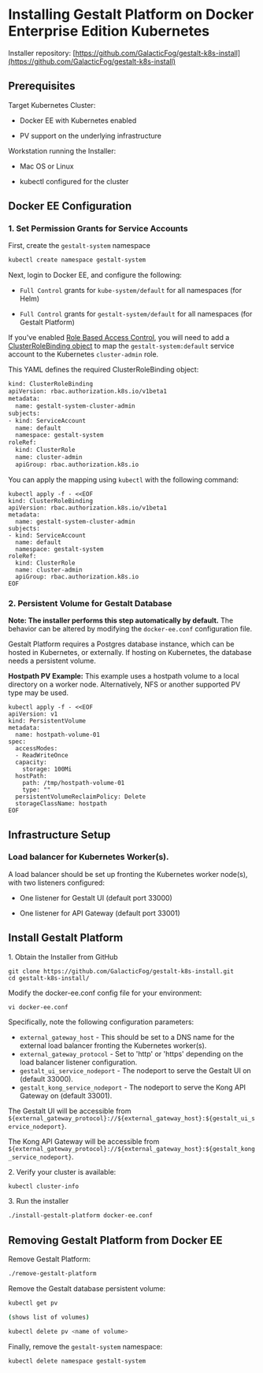 # Installing Gestalt Platform on Docker Enterprise Edition Kubernetes

Installer repository: [https://github.com/GalacticFog/gestalt-k8s-install](https://github.com/GalacticFog/gestalt-k8s-install)

## Prerequisites

Target Kubernetes Cluster:

* Docker EE with Kubernetes enabled

* PV support on the underlying infrastructure

Workstation running the Installer:

* Mac OS or Linux

* kubectl configured for the cluster

## Docker EE Configuration

### 1\. Set Permission Grants for Service Accounts

First, create the `gestalt-system` namespace
```sh
kubectl create namespace gestalt-system
```

Next, login to Docker EE, and configure the following:

 - `Full Control` grants for `kube-system/default` for all namespaces (for Helm)

 - `Full Control` grants for `gestalt-system/default` for all namespaces (for Gestalt Platform)

If you've enabled [Role Based Access Control](https://kubernetes.io/docs/reference/access-authn-authz/rbac/), you will need to add a 
[ClusterRoleBinding object](https://kubernetes.io/docs/reference/access-authn-authz/rbac/#default-roles-and-role-bindings) to map the 
`gestalt-system:default` service account to the Kubernetes `cluster-admin` role.

This YAML defines the required ClusterRoleBinding object:
```sh
kind: ClusterRoleBinding
apiVersion: rbac.authorization.k8s.io/v1beta1
metadata:
  name: gestalt-system-cluster-admin
subjects:
- kind: ServiceAccount
  name: default
  namespace: gestalt-system
roleRef:
  kind: ClusterRole
  name: cluster-admin
  apiGroup: rbac.authorization.k8s.io
```

You can apply the mapping using `kubectl` with the following command:
```
kubectl apply -f - <<EOF
kind: ClusterRoleBinding
apiVersion: rbac.authorization.k8s.io/v1beta1
metadata:
  name: gestalt-system-cluster-admin
subjects:
- kind: ServiceAccount
  name: default
  namespace: gestalt-system
roleRef:
  kind: ClusterRole
  name: cluster-admin
  apiGroup: rbac.authorization.k8s.io
EOF
```

### 2\. Persistent Volume for Gestalt Database

**Note: The installer performs this step automatically by default.**  The behavior can be altered by modifying the `docker-ee.conf` configuration file.

Gestalt Platform requires a Postgres database instance, which can be hosted in Kubernetes, or externally.  If hosting on Kubernetes, the database needs a persistent volume.

**Hostpath PV Example:**
This example uses a hostpath volume to a local directory on a worker node.  Alternatively, NFS or another supported PV type may be used.
```
kubectl apply -f - <<EOF
apiVersion: v1
kind: PersistentVolume
metadata:
  name: hostpath-volume-01
spec:
  accessModes:
  - ReadWriteOnce
  capacity:
    storage: 100Mi
  hostPath:
    path: /tmp/hostpath-volume-01
    type: ""
  persistentVolumeReclaimPolicy: Delete
  storageClassName: hostpath
EOF
```

## Infrastructure Setup

### Load balancer for Kubernetes Worker(s).

A load balancer should be set up fronting the Kubernetes worker node(s), with two listeners configured:

 * One listener for Gestalt UI (default port 33000)

 * One listener for API Gateway (default port 33001)

## Install Gestalt Platform

1\. Obtain the Installer from GitHub
```
git clone https://github.com/GalacticFog/gestalt-k8s-install.git
cd gestalt-k8s-install/
```

Modify the docker-ee.conf config file for your environment:
```
vi docker-ee.conf
```

Specifically, note the following configuration parameters:

* `external_gateway_host` - This should be set to a DNS name for the external load balancer fronting the Kubernetes worker(s).
* `external_gateway_protocol` - Set to 'http' or 'https' depending on the load balancer listener configuration.
* `gestalt_ui_service_nodeport` - The nodeport to serve the Gestalt UI on (default 33000).
* `gestalt_kong_service_nodeport` - The nodeport to serve the Kong API Gateway on (default 33001).

The Gestalt UI will be accessible from `${external_gateway_protocol}://${external_gateway_host}:${gestalt_ui_service_nodeport}`.

The Kong API Gateway will be accessible from `${external_gateway_protocol}://${external_gateway_host}:${gestalt_kong_service_nodeport}`.


2\. Verify your cluster is available:
```sh
kubectl cluster-info
```

3\. Run the installer
```sh
./install-gestalt-platform docker-ee.conf
```

## Removing Gestalt Platform from Docker EE

Remove Gestalt Platform:
```sh
./remove-gestalt-platform
```

Remove the Gestalt database persistent volume:
```sh
kubectl get pv

(shows list of volumes)

kubectl delete pv <name of volume>
```

Finally, remove the `gestalt-system` namespace:
```sh
kubectl delete namespace gestalt-system
```
